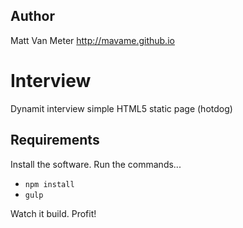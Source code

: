 ## Author
Matt Van Meter
http://mavame.github.io

# Interview
Dynamit interview simple HTML5 static page (hotdog)

## Requirements
Install the software. Run the commands...
* `npm install`
* `gulp`

Watch it build. Profit!